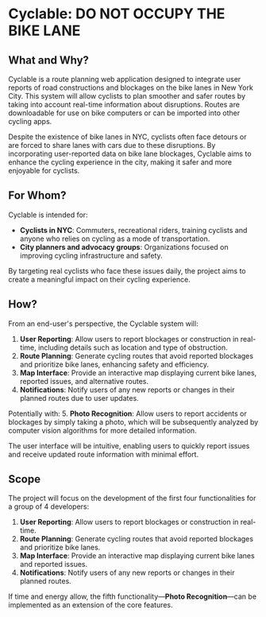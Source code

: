 # Cyclable: DO NOT OCCUPY THE BIKE LANE

## What and Why?

Cyclable is a route planning web application designed to integrate user reports of road constructions and blockages on the bike lanes in New York City. This system will allow cyclists to plan smoother and safer routes by taking into account real-time information about disruptions. Routes are downloadable for use on bike computers or can be imported into other cycling apps.

Despite the existence of bike lanes in NYC, cyclists often face detours or are forced to share lanes with cars due to these disruptions. By incorporating user-reported data on bike lane blockages, Cyclable aims to enhance the cycling experience in the city, making it safer and more enjoyable for cyclists.

## For Whom?

Cyclable is intended for:

- **Cyclists in NYC**: Commuters, recreational riders, training cyclists and anyone who relies on cycling as a mode of transportation.
- **City planners and advocacy groups**: Organizations focused on improving cycling infrastructure and safety.

By targeting real cyclists who face these issues daily, the project aims to create a meaningful impact on their cycling experience.

## How?

From an end-user's perspective, the Cyclable system will:

1. **User Reporting**: Allow users to report blockages or construction in real-time, including details such as location and type of obstruction.
2. **Route Planning**: Generate cycling routes that avoid reported blockages and prioritize bike lanes, enhancing safety and efficiency.
3. **Map Interface**: Provide an interactive map displaying current bike lanes, reported issues, and alternative routes.
4. **Notifications**: Notify users of any new reports or changes in their planned routes due to user updates.

Potentially with: 5. **Photo Recognition**: Allow users to report accidents or blockages by simply taking a photo, which will be subsequently analyzed by computer vision algorithms for more detailed information.

The user interface will be intuitive, enabling users to quickly report issues and receive updated route information with minimal effort.

## Scope

The project will focus on the development of the first four functionalities for a group of 4 developers:

1. **User Reporting**: Allow users to report blockages or construction in real-time.
2. **Route Planning**: Generate cycling routes that avoid reported blockages and prioritize bike lanes.
3. **Map Interface**: Provide an interactive map displaying current bike lanes and reported issues.
4. **Notifications**: Notify users of any new reports or changes in their planned routes.

If time and energy allow, the fifth functionality—**Photo Recognition**—can be implemented as an extension of the core features.
